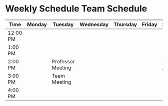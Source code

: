 # Weekly Schedule Team Schedule

| Time      | Monday    | Tuesday           | Wednesday | Thursday  | Friday    | Saturday       | Sunday         |
|-----------|-----------|-------------------|-----------|-----------|-----------|----------------|----------------|
| 12:00 PM  |           |                   |           |           |           |                | Team Available |
| 1:00 PM   |           |                   |           |           |           |                | Team Available |
| 2:00 PM   |           | Professor Meeting |           |           |           | Team Available | Team Available |
| 3:00 PM   |           | Team Meeting      |           |           |           |                |                |
| 4:00 PM   |           |                   |           |           |           |                |                |